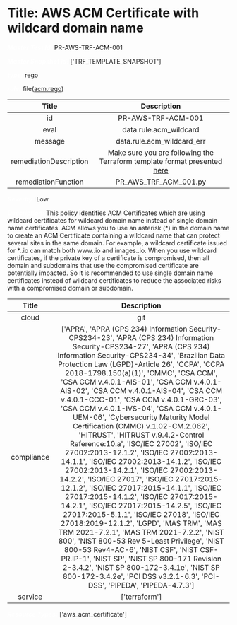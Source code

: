



# Title: AWS ACM Certificate with wildcard domain name


***<font color="white">Master Test Id:</font>*** PR-AWS-TRF-ACM-001

***<font color="white">Master Snapshot Id:</font>*** ['TRF_TEMPLATE_SNAPSHOT']

***<font color="white">type:</font>*** rego

***<font color="white">rule:</font>*** file([acm.rego])  
  
  
  
  

|Title|Description|
| :---: | :---: |
|id|PR-AWS-TRF-ACM-001|
|eval|data.rule.acm_wildcard|
|message|data.rule.acm_wildcard_err|
|remediationDescription|Make sure you are following the Terraform template format presented <a href='https://registry.terraform.io/providers/hashicorp/aws/latest/docs/resources/acm_certificate' target='_blank'>here</a>|
|remediationFunction|PR_AWS_TRF_ACM_001.py|


***<font color="white">Severity:</font>*** Low

***<font color="white">Description:</font>*** This policy identifies ACM Certificates which are using wildcard certificates for wildcard domain name instead of single domain name certificates. ACM allows you to use an asterisk (*) in the domain name to create an ACM Certificate containing a wildcard name that can protect several sites in the same domain. For example, a wildcard certificate issued for *.<compliance-software>.io can match both www.<compliance-software>.io and images.<compliance-software>.io. When you use wildcard certificates, if the private key of a certificate is compromised, then all domain and subdomains that use the compromised certificate are potentially impacted. So it is recommended to use single domain name certificates instead of wildcard certificates to reduce the associated risks with a compromised domain or subdomain.  
  
  

|Title|Description|
| :---: | :---: |
|cloud|git|
|compliance|['APRA', 'APRA (CPS 234) Information Security-CPS234-23', 'APRA (CPS 234) Information Security-CPS234-27', 'APRA (CPS 234) Information Security-CPS234-34', 'Brazilian Data Protection Law (LGPD)-Article 26', 'CCPA', 'CCPA 2018-1798.150(a)(1)', 'CMMC', 'CSA CCM', 'CSA CCM v.4.0.1-AIS-01', 'CSA CCM v.4.0.1-AIS-02', 'CSA CCM v.4.0.1-AIS-04', 'CSA CCM v.4.0.1-CCC-01', 'CSA CCM v.4.0.1-GRC-03', 'CSA CCM v.4.0.1-IVS-04', 'CSA CCM v.4.0.1-UEM-06', 'Cybersecurity Maturity Model Certification (CMMC) v.1.02-CM.2.062', 'HITRUST', 'HITRUST v.9.4.2-Control Reference:10.a', 'ISO/IEC 27002', 'ISO/IEC 27002:2013-12.1.2', 'ISO/IEC 27002:2013-14.1.1', 'ISO/IEC 27002:2013-14.1.2', 'ISO/IEC 27002:2013-14.2.1', 'ISO/IEC 27002:2013-14.2.2', 'ISO/IEC 27017', 'ISO/IEC 27017:2015-12.1.2', 'ISO/IEC 27017:2015-14.1.1', 'ISO/IEC 27017:2015-14.1.2', 'ISO/IEC 27017:2015-14.2.1', 'ISO/IEC 27017:2015-14.2.5', 'ISO/IEC 27017:2015-5.1.1', 'ISO/IEC 27018', 'ISO/IEC 27018:2019-12.1.2', 'LGPD', 'MAS TRM', 'MAS TRM 2021-7.2.1', 'MAS TRM 2021-7.2.2', 'NIST 800', 'NIST 800-53 Rev 5-Least Privilege', 'NIST 800-53 Rev4-AC-6', 'NIST CSF', 'NIST CSF-PR.IP-1', 'NIST SP', 'NIST SP 800-171 Revision 2-3.4.2', 'NIST SP 800-172-3.4.1e', 'NIST SP 800-172-3.4.2e', 'PCI DSS v3.2.1-6.3', 'PCI-DSS', 'PIPEDA', 'PIPEDA-4.7.3']|
|service|['terraform']|


***<font color="white">Resource Types:</font>*** ['aws_acm_certificate']


[acm.rego]: https://github.com/prancer-io/prancer-compliance-test/tree/master/aws/terraform/acm.rego
